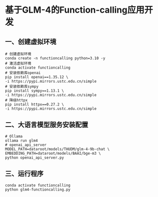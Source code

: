 # 基于GLM-4的Function-calling应用开发

## 一、创建虚拟环境

```shell
# 创建虚拟环境
conda create -n functioncalling python=3.10 -y
# 激活虚拟环境
conda activate functioncalling
# 安装依赖库openai
pip install openai==1.35.12 \
-i https://pypi.mirrors.ustc.edu.cn/simple
# 安装依赖库sympy
pip install sympy==1.13.1 \
-i https://pypi.mirrors.ustc.edu.cn/simple
# 降级httpx
pip install httpx==0.27.2 \
-i https://pypi.mirrors.ustc.edu.cn/simple
```

## 二、大语言模型服务安装配置

```shell
# Ollama
ollama run glm4
# openai_api_server
MODEL_PATH=dataroot/models/THUDM/glm-4-9b-chat \
EMBEDDING_PATH=dataroot/models/BAAI/bge-m3 \
python openai_api_server.py
```

## 三、运行程序

```shell
conda activate functioncalling
python glm4-functioncalling.py
```
